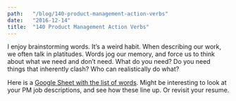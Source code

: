 ```yaml
---
path:	"/blog/140-product-management-action-verbs"
date:	"2016-12-14"
title:	"140 Product Management Action Verbs"
---
```


I enjoy brainstorming words. It’s a weird habit. When describing our work, we often talk in platitudes. Words jog our memory, and force us to think about what we need and don’t need. What do you need? Do you need things that inherently clash? Who can realistically do what?

Here is a [Google Sheet with the list of words](https://docs.google.com/spreadsheets/d/1WHptwdv8uH_AJAgyptCCZFYSiLlj6eBV_qgkrUtZnA8/edit?usp=sharing). Might be interesting to look at your PM job descriptions, and see how these line up. Or revisit your resume.

